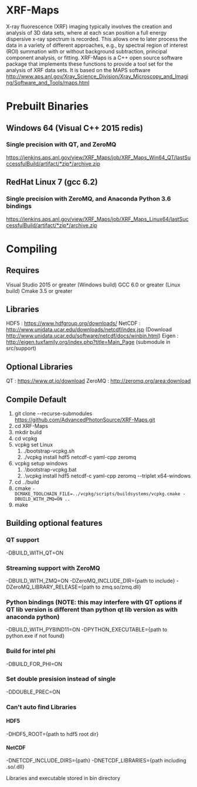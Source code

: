 # XRF-Maps

X-ray fluorescence (XRF) imaging typically involves the creation and analysis of 3D data sets, where at each scan position a full energy dispersive x-ray spectrum is recorded. This allows one to later process the data in a variety of different approaches, e.g., by spectral region of interest (ROI) summation with or without background subtraction, principal component analysis, or fitting. XRF-Maps is a C++ open source software package that implements these functions to provide a tool set for the analysis of XRF data sets. It is based on the MAPS software http://www.aps.anl.gov/Xray_Science_Division/Xray_Microscopy_and_Imaging/Software_and_Tools/maps.html

# Prebuilt Binaries

## Windows 64 (Visual C++ 2015 redis)

### Single precision with QT, and ZeroMQ

https://jenkins.aps.anl.gov/view/XRF_Maps/job/XRF_Maps_Win64_QT/lastSuccessfulBuild/artifact/*zip*/archive.zip

## RedHat Linux 7 (gcc 6.2)

### Single precision with ZeroMQ, and Anaconda Python 3.6 bindings

https://jenkins.aps.anl.gov/view/XRF_Maps/job/XRF_Maps_Linux64/lastSuccessfulBuild/artifact/*zip*/archive.zip

# Compiling

## Requires

Visual Studio 2015 or greater (Windows build)
GCC 6.0 or greater (Linux build)
Cmake 3.5 or greater

## Libraries

HDF5 : https://www.hdfgroup.org/downloads/
NetCDF : http://www.unidata.ucar.edu/downloads/netcdf/index.jsp (Download http://www.unidata.ucar.edu/software/netcdf/docs/winbin.html)
Eigen : http://eigen.tuxfamily.org/index.php?title=Main_Page (submodule in src/support)

## Optional Libraries

QT : https://www.qt.io/download
ZeroMQ : http://zeromq.org/area:download

## Compile Default

1) git clone --recurse-submodules https://github.com/AdvancedPhotonSource/XRF-Maps.git
2) cd XRF-Maps
3) mkdir build
4) cd vcpkg
5) vcpkg set Linux
   1) ./bootstrap-vcpkg.sh
   2) ./vcpkg install hdf5 netcdf-c yaml-cpp zeromq
6) vcpkg setup windows
   1) .\bootstrap-vcpkg.bat
   2) .\vcpkg install hdf5 netcdf-c yaml-cpp zeromq --triplet x64-windows
7) cd ../build
8) cmake `-DCMAKE_TOOLCHAIN_FILE=../vcpkg/scripts/buildsystems/vcpkg.cmake -DBUILD_WITH_ZMQ=ON ..`
9) make

## Building optional features

### QT support

-DBUILD_WITH_QT=ON

### Streaming support with ZeroMQ

-DBUILD_WITH_ZMQ=ON -DZeroMQ_INCLUDE_DIR={path to include} -DZeroMQ_LIBRARY_RELEASE={path to zmq.so/zmq.dll}

### Python bindings (NOTE: this may interfere with QT options if QT lib version is different than python qt lib version as with anaconda python)

-DBUILD_WITH_PYBIND11=ON
-DPYTHON_EXECUTABLE={path to python.exe if not found}

### Build for intel phi

-DBUILD_FOR_PHI=ON

### Set double presision instead of single

-DDOUBLE_PREC=ON

### Can't auto find Libraries

#### HDF5

-DHDF5_ROOT={path to hdf5 root dir}

#### NetCDF

-DNETCDF_INCLUDE_DIRS={path} -DNETCDF_LIBRARIES={path including .so/.dll}

Libraries and executable stored in bin directory
